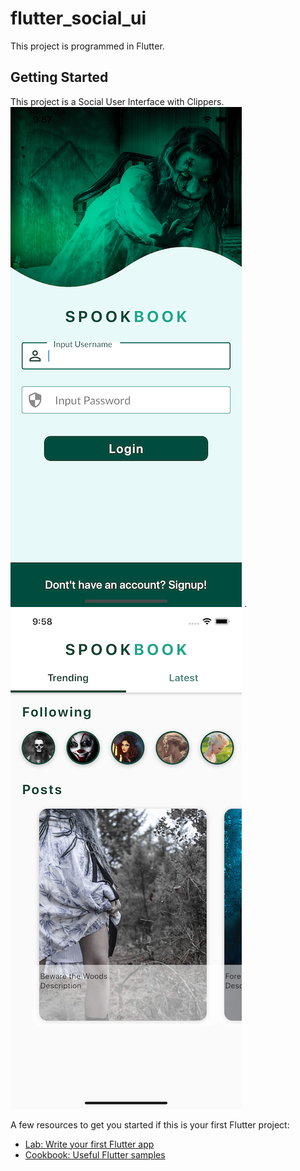# flutter_social_ui

This project is programmed in Flutter.

## Getting Started

This project is a Social User Interface with Clippers.
![Screenshot](Screenshot1.png) . ![Screenshot](Screenshot2.png)

A few resources to get you started if this is your first Flutter project:

- [Lab: Write your first Flutter app](https://flutter.dev/docs/get-started/codelab)
- [Cookbook: Useful Flutter samples](https://flutter.dev/docs/cookbook)

